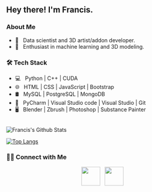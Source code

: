 <h2> Hey there! I'm Francis.</h2>

<h3> About Me </h3>

- 💼 &nbsp; Data scientist and 3D artist/addon developer.
- 🌱 &nbsp; Enthusiast in machine learning and 3D modeling.

<h3>🛠 Tech Stack</h3>

- 💻 &nbsp; Python | C++ | CUDA
- 🌐 &nbsp; HTML | CSS | JavaScript | Bootstrap 
- 🛢 &nbsp; MySQL | PostgreSQL | MongoDB
- 🔧 &nbsp; PyCharm | Visual Studio code | Visual Studio | Git
- 🖥 &nbsp; Blender | Zbrush | Photoshop | Substance Painter

<br>

<img align="center" src="https://github-readme-stats.vercel.app/api?username=francislabountyjr&include_all_commits=true&count_private=true&show_icons=true&line_height=20&title_color=7A7ADB&icon_color=2234AE&text_color=D3D3D3&bg_color=0,000000,130F40" alt="Francis's Github Stats">

</br>

[![Top Langs](https://github-readme-stats.vercel.app/api/top-langs/?username=francislabountyjr&layout=compact&text_color=daf7dc&bg_color=151515)](https://github.com/francislabountyjr/github-readme-stats)


<h3> 🤝🏻 Connect with Me </h3>

<p align="center">
&nbsp; <a href="https://www.linkedin.com/in/francis-labounty/" target="_blank" rel="noopener noreferrer"><img src="https://img.icons8.com/plasticine/100/000000/linkedin.png" width="50" /></a>
&nbsp; <a href="mailto:labounty3d@gmail.com" target="_blank" rel="noopener noreferrer"><img src="https://img.icons8.com/plasticine/100/000000/gmail.png"  width="50" /></a>
</p>
